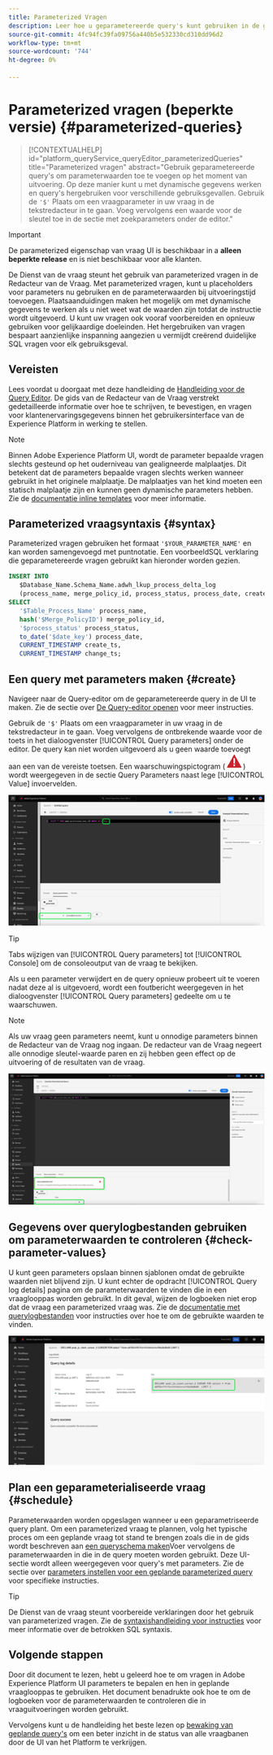 ```yaml
---
title: Parameterized Vragen
description: Leer hoe u geparametereerde query's kunt gebruiken in de gebruikersinterface van Adobe Experience Platform.
source-git-commit: 4fc94fc39fa09756a440b5e532330cd310dd96d2
workflow-type: tm+mt
source-wordcount: '744'
ht-degree: 0%

---
```


# Parameterized vragen (beperkte versie) {#parameterized-queries}

>[!CONTEXTUALHELP]
>id="platform_queryService_queryEditor_parameterizedQueries"
>title="Parameterized vragen"
>abstract="Gebruik geparametereerde query&#39;s om parameterwaarden toe te voegen op het moment van uitvoering. Op deze manier kunt u met dynamische gegevens werken en query&#39;s hergebruiken voor verschillende gebruiksgevallen. Gebruik de `'$'` Plaats om een vraagparameter in uw vraag in de tekstredacteur in te gaan. Voeg vervolgens een waarde voor de sleutel toe in de sectie met zoekparameters onder de editor."

>[!IMPORTANT]
>
>De parameterized eigenschap van vraag UI is beschikbaar in a **alleen beperkte release** en is niet beschikbaar voor alle klanten.

De Dienst van de vraag steunt het gebruik van parameterized vragen in de Redacteur van de Vraag. Met parameterized vragen, kunt u placeholders voor parameters nu gebruiken en de parameterwaarden bij uitvoeringstijd toevoegen. Plaatsaanduidingen maken het mogelijk om met dynamische gegevens te werken als u niet weet wat de waarden zijn totdat de instructie wordt uitgevoerd. U kunt uw vragen ook vooraf voorbereiden en opnieuw gebruiken voor gelijkaardige doeleinden. Het hergebruiken van vragen bespaart aanzienlijke inspanning aangezien u vermijdt creërend duidelijke SQL vragen voor elk gebruiksgeval.

## Vereisten

Lees voordat u doorgaat met deze handleiding de [Handleiding voor de Query Editor](./user-guide.md). De gids van de Redacteur van de Vraag verstrekt gedetailleerde informatie over hoe te schrijven, te bevestigen, en vragen voor klantenervaringsgegevens binnen het gebruikersinterface van de Experience Platform in werking te stellen.

>[!NOTE]
>
>Binnen Adobe Experience Platform UI, wordt de parameter bepaalde vragen slechts gesteund op het ouderniveau van gealigneerde malplaatjes. Dit betekent dat de parameters bepaalde vragen slechts werken wanneer gebruikt in het originele malplaatje. De malplaatjes van het kind moeten een statisch malplaatje zijn en kunnen geen dynamische parameters hebben. Zie de [documentatie inline templates](../essential-concepts/inline-templates.md) voor meer informatie.

## Parameterized vraagsyntaxis {#syntax}

Parameterized vragen gebruiken het formaat `'$YOUR_PARAMETER_NAME'` en kan worden samengevoegd met puntnotatie. Een voorbeeldSQL verklaring die geparametereerde vragen gebruikt kan hieronder worden gezien.

```sql
INSERT INTO
   $Database_Name.Schema_Name.adwh_lkup_process_delta_log
   (process_name, merge_policy_id, process_status, process_date, create_ts, change_ts)
SELECT
   '$Table_Process_Name' process_name,
   hash('$Merge_PolicyID') merge_policy_id,
   '$process_status' process_status,
   to_date('$date_key') process_date,
   CURRENT_TIMESTAMP create_ts,
   CURRENT_TIMESTAMP change_ts;
```

## Een query met parameters maken {#create}

Navigeer naar de Query-editor om de geparametereerde query in de UI te maken. Zie de sectie over [De Query-editor openen](./user-guide.md#accessing-query-editor) voor meer instructies.

Gebruik de `'$'` Plaats om een vraagparameter in uw vraag in de tekstredacteur in te gaan. Voeg vervolgens de ontbrekende waarde voor de toets in het dialoogvenster [!UICONTROL Query parameters] onder de editor. De query kan niet worden uitgevoerd als u geen waarde toevoegt aan een van de vereiste toetsen. Een waarschuwingspictogram (![Een waarschuwingspictogram](../images/ui/parameterized-queries/alert-icon.png)) wordt weergegeven in de sectie Query Parameters naast lege [!UICONTROL Value] invoervelden.

![De redacteur van de Vraag met een parameterized vraag en de benadrukte sectie van de Parameters van de Vraag.](../images/ui/parameterized-queries/parameterized-query.png)

>[!TIP]
>
>Tabs wijzigen van [!UICONTROL Query parameters] tot [!UICONTROL Console] om de consoleoutput van de vraag te bekijken.

Als u een parameter verwijdert en de query opnieuw probeert uit te voeren nadat deze al is uitgevoerd, wordt een foutbericht weergegeven in het dialoogvenster [!UICONTROL Query parameters] gedeelte om u te waarschuwen.

>[!NOTE]
>
>Als uw vraag geen parameters neemt, kunt u onnodige parameters binnen de Redacteur van de Vraag nog ingaan. De redacteur van de Vraag negeert alle onnodige sleutel-waarde paren en zij hebben geen effect op de uitvoering of de resultaten van de vraag.

![De redacteur van de Vraag met een leeg waardegebied en de fout van vraagparameters benadrukt.](../images/ui/parameterized-queries/query-parameter-error.png)

## Gegevens over querylogbestanden gebruiken om parameterwaarden te controleren {#check-parameter-values}

U kunt geen parameters opslaan binnen sjablonen omdat de gebruikte waarden niet blijvend zijn. U kunt echter de opdracht [!UICONTROL Query log details] pagina om de parameterwaarden te vinden die in een vraaglooppas worden gebruikt. In dit geval, wijzen de logboeken niet erop dat de vraag een parameterized vraag was. Zie de [documentatie met querylogbestanden](./query-logs.md) voor instructies over hoe te om de gebruikte waarden te vinden.

![De mening van vraaglogboeken met SQL van een parameterized vraag die in de detailssectie wordt benadrukt.](../images/ui/parameterized-queries/parameterized-query-logs.png)

<!-- improve screenshot above ^ I am waiting for a scheduled run to complete -->

## Plan een geparameterialiseerde vraag {#schedule}

Parameterwaarden worden opgeslagen wanneer u een geparametriseerde query plant. Om een parameterized vraag te plannen, volg het typische proces om een geplande vraag tot stand te brengen zoals die in de gids wordt beschreven aan [een queryschema maken](./query-schedules.md#create-schedule)Voer vervolgens de parameterwaarden in die in de query moeten worden gebruikt. Deze UI-sectie wordt alleen weergegeven voor query&#39;s met parameters. Zie de sectie over [parameters instellen voor een geplande parameterized query](./query-schedules.md#set-parameters) voor specifieke instructies.

>[!TIP]
>
>De Dienst van de vraag steunt voorbereide verklaringen door het gebruik van parameterized vragen. Zie de [syntaxishandleiding voor instructies](../sql/prepared-statements.md) voor meer informatie over de betrokken SQL syntaxis.

## Volgende stappen

Door dit document te lezen, hebt u geleerd hoe te om vragen in Adobe Experience Platform UI parameters te bepalen en hen in geplande vraaglooppas te gebruiken. Het document benadrukte ook hoe te om de logboeken voor de parameterwaarden te controleren die in vraaguitvoeringen worden gebruikt.

Vervolgens kunt u de handleiding het beste lezen op [bewaking van geplande query&#39;s](./monitor-queries.md) om een beter inzicht in de status van alle vraagbanen door de UI van het Platform te verkrijgen.
